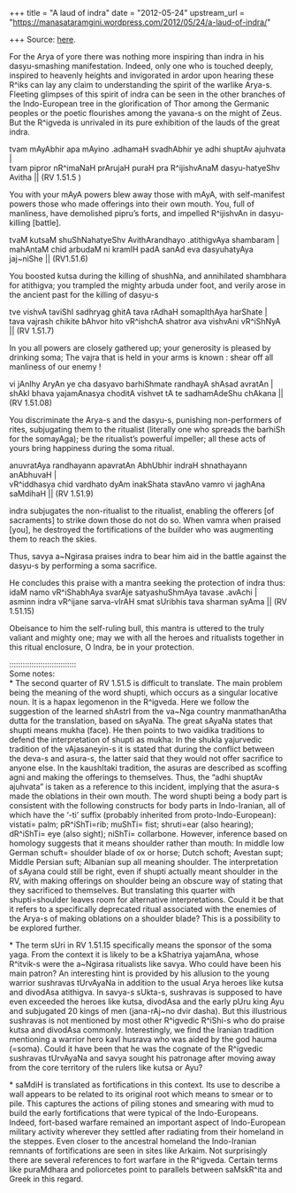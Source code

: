 +++
title = "A laud of indra"
date = "2012-05-24"
upstream_url = "https://manasataramgini.wordpress.com/2012/05/24/a-laud-of-indra/"

+++
Source: [here](https://manasataramgini.wordpress.com/2012/05/24/a-laud-of-indra/).

For the Arya of yore there was nothing more inspiring than indra in his dasyu-smashing manifestation. Indeed, only one who is touched deeply, inspired to heavenly heights and invigorated in ardor upon hearing these R^iks can lay any claim to understanding the spirit of the warlike Arya-s. Fleeting glimpses of this spirit of indra can be seen in the other branches of the Indo-European tree in the glorification of Thor among the Germanic peoples or the poetic flourishes among the yavana-s on the might of Zeus. But the R^igveda is unrivaled in its pure exhibition of the lauds of the great indra.

tvam mAyAbhir apa mAyino .adhamaH svadhAbhir ye adhi shuptAv ajuhvata \|  
tvam pipror nR^imaNaH prArujaH puraH pra R^ijishvAnaM dasyu-hatyeShv Avitha \|\| (RV 1.51.5 )

You with your mAyA powers blew away those with mAyA, with self-manifest powers those who made offerings into their own mouth. You, full of manliness, have demolished pipru’s forts, and impelled R^ijishvAn in dasyu-killing \[battle\].

tvaM kutsaM shuShNahatyeShv AvithArandhayo .atithigvAya shambaram \|  
mahAntaM chid arbudaM ni kramIH padA sanAd eva dasyuhatyAya jaj\~niShe \|\| (RV1.51.6)

You boosted kutsa during the killing of shushNa, and annihilated shambhara for atithigva; you trampled the mighty arbuda under foot, and verily arose in the ancient past for the killing of dasyu-s

tve vishvA taviShI sadhryag ghitA tava rAdhaH somapIthAya harShate \|  
tava vajrash chikite bAhvor hito vR^ishchA shatror ava vishvAni vR^iShNyA \|\| (RV 1.51.7)

In you all powers are closely gathered up; your generosity is pleased by drinking soma; The vajra that is held in your arms is known : shear off all manliness of our enemy !

vi jAnIhy AryAn ye cha dasyavo barhiShmate randhayA shAsad avratAn \|  
shAkI bhava yajamAnasya choditA vishvet tA te sadhamAdeShu chAkana \|\|
(RV 1.51.08)

You discriminate the Arya-s and the dasyu-s, punishing non-performers of rites, subjugating them to the ritualist (literally one who spreads the barhiSh for the somayAga); be the ritualist’s powerful impeller; all these acts of yours bring happiness during the soma ritual.

anuvratAya randhayann apavratAn AbhUbhir indraH shnathayann anAbhuvaH \|  
vR^iddhasya chid vardhato dyAm inakShata stavAno vamro vi jaghAna saMdihaH \|\| (RV 1.51.9)

indra subjugates the non-ritualist to the ritualist, enabling the offerers \[of sacraments\] to strike down those do not do so. When vamra when praised \[you\], he destroyed the fortifications of the builder who was augmenting them to reach the skies.

Thus, savya a\~Ngirasa praises indra to bear him aid in the battle against the dasyu-s by performing a soma sacrifice.

He concludes this praise with a mantra seeking the protection of indra thus:  
idaM namo vR^iShabhAya svarAje satyashuShmAya tavase .avAchi \|  
asminn indra vR^ijane sarva-vIrAH smat sUribhis tava sharman syAma \|\|
(RV 1.51.15)

Obeisance to him the self-ruling bull, this mantra is uttered to the truly valiant and mighty one; may we with all the heroes and ritualists together in this ritual enclosure, O Indra, be in your protection.

::::::::::::::::::::::::::::::  
Some notes:  
\* The second quarter of RV 1.51.5 is difficult to translate. The main problem being the meaning of the word shupti, which occurs as a singular locative noun. It is a hapax legomenon in the R^igveda. Here we follow the suggestion of the learned shAstrI from the va\~Nga country manmathanAtha dutta for the translation, based on sAyaNa. The great sAyaNa states that shupti means mukha (face). He then points to two vaidika traditions to defend the interpretation of shupti as mukha: In the shukla yajurvedic tradition of the vAjasaneyin-s it is stated that during the conflict between the deva-s and asura-s, the latter said that they would not offer sacrifice to anyone else. In the kaushItaki tradition, the asuras are described as scoffing agni and making the offerings to themselves. Thus, the “adhi shuptAv ajuhvata” is taken as a reference to this incident, implying that the asura-s made the oblations in their own mouth. The word shupti being a body part is consistent with the following constructs for body parts in Indo-Iranian, all of which have the ‘-ti’ suffix (probably inherited from proto-Indo-European): vistati= palm; pR^iShTi=rib; muShTi= fist; shruti=ear (also hearing); dR^iShTi= eye (also sight); niShTi= collarbone. However, inference based on homology suggests that it means shoulder rather than mouth: In middle low German schuft= shoulder blade of ox or horse; Dutch schoft; Avestan supt; Middle Persian suft; Albanian sup all meaning shoulder. The interpretation of sAyana could still be right, even if shupti actually meant shoulder in the RV, with making offerings on shoulder being an obscure way of stating that they sacrificed to themselves. But translating this quarter with shupti=shoulder leaves room for alternative interpretations. Could it be that it refers to a specifically deprecated ritual associated with the enemies of the Arya-s of making oblations on a shoulder blade? This is a possibility to be explored further.

\* The term sUri in RV 1.51.15 specifically means the sponsor of the soma yaga. From the context it is likely to be a kShatriya yajamAna, whose R^itvik-s were the a\~Ngirasa ritualists like savya. Who could have been his main patron? An interesting hint is provided by his allusion to the young warrior sushravas tUrvAyaNa in addition to the usual Arya heroes like kutsa and divodAsa atithigva. In savya-s sUkta-s, sushravas is supposed to have even exceeded the heroes like kutsa, divodAsa and the early pUru king Ayu and subjugated 20 kings of men
(jana-rAj\~no dvir dasha). But this illustrious sushravas is not
mentioned by most other R^igvedic R^iShi-s who do praise kutsa and divodAsa commonly. Interestingly, we find the Iranian tradition mentioning a warrior hero kavI husrava who was aided by the god hauma
(=soma). Could it have been that he was the cognate of the R^igvedic
sushravas tUrvAyaNa and savya sought his patronage after moving away from the core territory of the rulers like kutsa or Ayu?

\* saMdiH is translated as fortifications in this context. Its use to describe a wall appears to be related to its original root which means to smear or to pile. This captures the actions of piling stones and smearing with mud to build the early fortifications that were typical of the Indo-Europeans. Indeed, fort-based warfare remained an important aspect of Indo-European military activity wherever they settled after radiating from their homeland in the steppes. Even closer to the ancestral homeland the Indo-Iranian remnants of fortifications are seen in sites like Arkaim. Not surprisingly there are several references to fort warfare in the R^igveda. Certain terms like puraMdhara and poliorcetes point to parallels between saMskR^ita and Greek in this regard.

